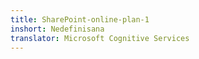 ```yaml
---
title: SharePoint-online-plan-1
inshort: Nedefinisana
translator: Microsoft Cognitive Services
---
```




